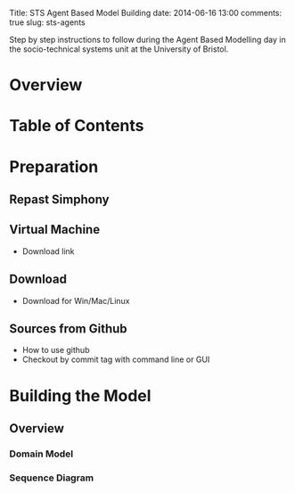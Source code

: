 Title: STS Agent Based Model Building
date: 2014-06-16 13:00
comments: true
slug: sts-agents

<!-- PELICAN_BEGIN_SUMMARY -->
Step by step instructions to follow during the Agent Based Modelling day in the socio-technical systems unit 
at the University of Bristol. 
<!-- PELICAN_END_SUMMARY -->
 
# Overview


# Table of Contents

# Preparation
## Repast Simphony

## Virtual Machine
- Download link

## Download 
- Download for Win/Mac/Linux

## Sources from Github
- How to use github
- Checkout by commit tag with command line or GUI

# Building the Model
## Overview

### Domain Model

### Sequence Diagram
